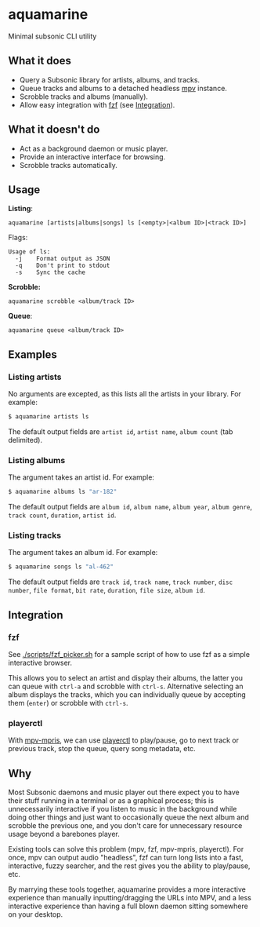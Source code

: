 # aquamarine

Minimal subsonic CLI utility

## What it does

* Query a Subsonic library for artists, albums, and tracks.
* Queue tracks and albums to a detached headless [mpv](https://mpv.io/) instance.
* Scrobble tracks and albums (manually).
* Allow easy integration with [fzf](https://github.com/junegunn/fzf) (see [Integration](#integration)).

## What it doesn't do

* Act as a background daemon or music player.
* Provide an interactive interface for browsing.
* Scrobble tracks automatically.

## Usage

**Listing**:

`aquamarine [artists|albums|songs] ls [<empty>|<album ID>|<track ID>]`

Flags:

```
Usage of ls:
  -j	Format output as JSON
  -q	Don't print to stdout
  -s	Sync the cache
```

**Scrobble:**

`aquamarine scrobble <album/track ID>`

**Queue**:

`aquamarine queue <album/track ID>`

## Examples

### Listing artists

No arguments are excepted, as this lists all the artists in your library. For example:

```sh
$ aquamarine artists ls
```

The default output fields are `artist id`, `artist name`, `album count` (tab delimited).

### Listing albums

The argument takes an artist id. For example:

```sh
$ aquamarine albums ls "ar-182"
```

The default output fields are `album id`, `album name`, `album year`, `album
genre`, `track count`, `duration`, `artist id`.

### Listing tracks

The argument takes an album id. For example:

```sh
$ aquamarine songs ls "al-462"
```

The default output fields are `track id`, `track name`, `track number`, `disc
number`, `file format`, `bit rate`, `duration`, `file size`, `album id`.

## Integration

### fzf

See [./scripts/fzf_picker.sh](./scripts/fzf_picker.sh) for a sample script of
how to use fzf as a simple interactive browser.

This allows you to select an artist and display their albums, the latter you
can queue with `ctrl-a` and scrobble with `ctrl-s`. Alternative selecting an
album displays the tracks, which you can individually queue by accepting them
(`enter`) or scrobble with `ctrl-s`.

### playerctl

With [mpv-mpris](https://github.com/hoyon/mpv-mpris), we can use
[playerctl](https://github.com/altdesktop/playerctl) to play/pause, go to next
track or previous track, stop the queue, query song metadata, etc.

## Why

Most Subsonic daemons and music player out there expect you to have their stuff
running in a terminal or as a graphical process; this is unnecessarily
interactive if you listen to music in the background while doing other things
and just want to occasionally queue the next album and scrobble the previous
one, and you don't care for unnecessary resource usage beyond a barebones
player.

Existing tools can solve this problem (mpv, fzf, mpv-mpris, playerctl). For
once, mpv can output audio "headless", fzf can turn long lists into a fast,
interactive, fuzzy searcher, and the rest gives you the ability to play/pause,
etc.

By marrying these tools together, aquamarine provides a more interactive
experience than manually inputting/dragging the URLs into MPV, and a less
interactive experience than having a full blown daemon sitting somewhere on
your desktop.
